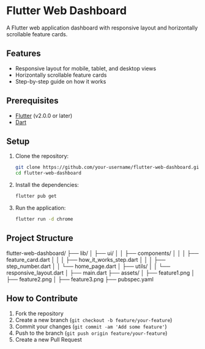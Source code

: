 # Flutter Web Dashboard
A Flutter web application dashboard with responsive layout and horizontally scrollable feature cards.

## Features
- Responsive layout for mobile, tablet, and desktop views
- Horizontally scrollable feature cards
- Step-by-step guide on how it works

## Prerequisites
- [Flutter](https://flutter.dev/docs/get-started/install) (v2.0.0 or later)
- [Dart](https://dart.dev/get-dart)

## Setup

1. Clone the repository:
    ```sh
    git clone https://github.com/your-username/flutter-web-dashboard.git
    cd flutter-web-dashboard
    ```

2. Install the dependencies:
    ```sh
    flutter pub get
    ```

3. Run the application:
    ```sh
    flutter run -d chrome
    ```

## Project Structure

flutter-web-dashboard/
├── lib/
│   ├── ui/
│   │   ├── components/
│   │   │   ├── feature_card.dart
│   │   │   ├── how_it_works_step.dart
│   │   │   ├── step_number.dart
│   │   └── home_page.dart
│   ├── utils/
│   │   └── responsive_layout.dart
│   ├── main.dart
├── assets/
│   ├── feature1.png
│   ├── feature2.png
│   ├── feature3.png
├── pubspec.yaml

## How to Contribute

1. Fork the repository
2. Create a new branch (`git checkout -b feature/your-feature`)
3. Commit your changes (`git commit -am 'Add some feature'`)
4. Push to the branch (`git push origin feature/your-feature`)
5. Create a new Pull Request

 
 
